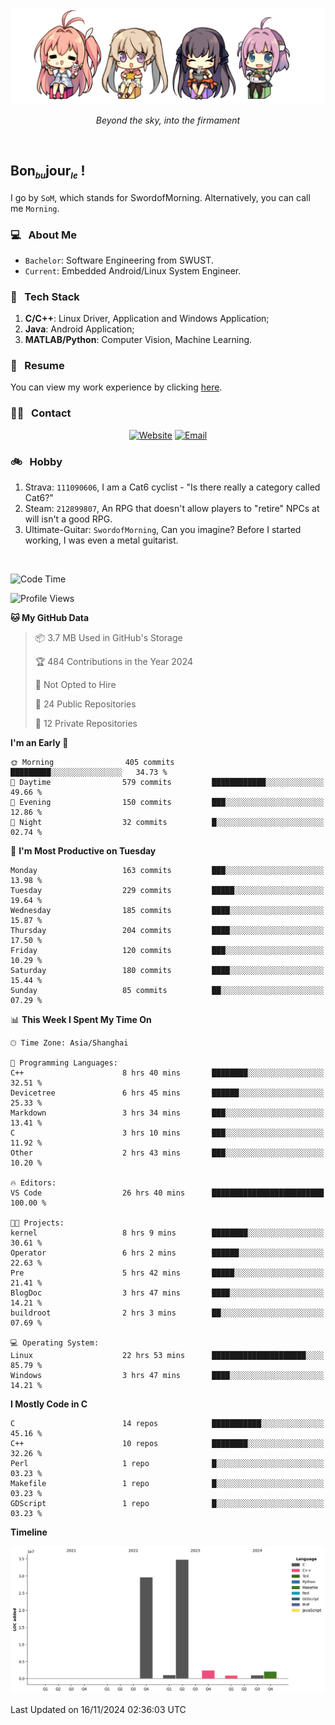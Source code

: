 <img src="./pic/Aokana.png">
<p align="center"><em>Beyond the sky, into the firmament</em></p>

<br/>

## Bon<sub><em><font size=2>bu</font></em></sub>jour<sub><em><font size=2>le</font></em></sub> !

I go by `SoM`, which stands for SwordofMorning. Alternatively, you can call me `Morning`.

### 💻 &nbsp; About Me

- `Bachelor`: Software Engineering from SWUST.
- `Current`: Embedded Android/Linux System Engineer.

### 🔧 &nbsp; Tech Stack

1. **C/C++**: Linux Driver, Application and Windows Application;
2. **Java**: Android Application;
3. **MATLAB/Python**: Computer Vision, Machine Learning.

### 📝 &nbsp; Resume

You can view my work experience by clicking <a href="https://swordofmorning.com/index.php/contact/">here</a>.

### 🤝🏻 &nbsp; Contact

<p align="center">
<a href="https://swordofmorning.com/"><img alt="Website" src="https://img.shields.io/badge/Website-swordofmorning.com-blue?style=flat-square&logo=google-chrome"></a>
<a href="mailto:master@xiaojintao.email
"><img alt="Email" src="https://img.shields.io/badge/Email-master@xiaojintao.email-blue?style=flat-square&logo=gmail"></a>
</p>

### 🚲 &nbsp; Hobby

1. Strava: `111090606`, I am a Cat6 cyclist - "Is there really a category called Cat6?"
2. Steam: `212899807`, An RPG that doesn't allow players to "retire" NPCs at will isn't a good RPG.
3. Ultimate-Guitar: `SwordofMorning`, Can you imagine? Before I started working, I was even a metal guitarist.

<br/>

<!--START_SECTION:waka-->
![Code Time](http://img.shields.io/badge/Code%20Time-339%20hrs%2035%20mins-blue)

![Profile Views](http://img.shields.io/badge/Profile%20Views-0-blue)

**🐱 My GitHub Data** 

> 📦 3.7 MB Used in GitHub's Storage 
 > 
> 🏆 484 Contributions in the Year 2024
 > 
> 🚫 Not Opted to Hire
 > 
> 📜 24 Public Repositories 
 > 
> 🔑 12 Private Repositories 
 > 
**I'm an Early 🐤** 

```text
🌞 Morning                405 commits         █████████░░░░░░░░░░░░░░░░   34.73 % 
🌆 Daytime                579 commits         ████████████░░░░░░░░░░░░░   49.66 % 
🌃 Evening                150 commits         ███░░░░░░░░░░░░░░░░░░░░░░   12.86 % 
🌙 Night                  32 commits          █░░░░░░░░░░░░░░░░░░░░░░░░   02.74 % 
```
📅 **I'm Most Productive on Tuesday** 

```text
Monday                   163 commits         ███░░░░░░░░░░░░░░░░░░░░░░   13.98 % 
Tuesday                  229 commits         █████░░░░░░░░░░░░░░░░░░░░   19.64 % 
Wednesday                185 commits         ████░░░░░░░░░░░░░░░░░░░░░   15.87 % 
Thursday                 204 commits         ████░░░░░░░░░░░░░░░░░░░░░   17.50 % 
Friday                   120 commits         ███░░░░░░░░░░░░░░░░░░░░░░   10.29 % 
Saturday                 180 commits         ████░░░░░░░░░░░░░░░░░░░░░   15.44 % 
Sunday                   85 commits          ██░░░░░░░░░░░░░░░░░░░░░░░   07.29 % 
```


📊 **This Week I Spent My Time On** 

```text
🕑︎ Time Zone: Asia/Shanghai

💬 Programming Languages: 
C++                      8 hrs 40 mins       ████████░░░░░░░░░░░░░░░░░   32.51 % 
Devicetree               6 hrs 45 mins       ██████░░░░░░░░░░░░░░░░░░░   25.33 % 
Markdown                 3 hrs 34 mins       ███░░░░░░░░░░░░░░░░░░░░░░   13.41 % 
C                        3 hrs 10 mins       ███░░░░░░░░░░░░░░░░░░░░░░   11.92 % 
Other                    2 hrs 43 mins       ███░░░░░░░░░░░░░░░░░░░░░░   10.20 % 

🔥 Editors: 
VS Code                  26 hrs 40 mins      █████████████████████████   100.00 % 

🐱‍💻 Projects: 
kernel                   8 hrs 9 mins        ████████░░░░░░░░░░░░░░░░░   30.61 % 
Operator                 6 hrs 2 mins        ██████░░░░░░░░░░░░░░░░░░░   22.63 % 
Pre                      5 hrs 42 mins       █████░░░░░░░░░░░░░░░░░░░░   21.41 % 
BlogDoc                  3 hrs 47 mins       ████░░░░░░░░░░░░░░░░░░░░░   14.21 % 
buildroot                2 hrs 3 mins        ██░░░░░░░░░░░░░░░░░░░░░░░   07.69 % 

💻 Operating System: 
Linux                    22 hrs 53 mins      █████████████████████░░░░   85.79 % 
Windows                  3 hrs 47 mins       ████░░░░░░░░░░░░░░░░░░░░░   14.21 % 
```

**I Mostly Code in C** 

```text
C                        14 repos            ███████████░░░░░░░░░░░░░░   45.16 % 
C++                      10 repos            ████████░░░░░░░░░░░░░░░░░   32.26 % 
Perl                     1 repo              █░░░░░░░░░░░░░░░░░░░░░░░░   03.23 % 
Makefile                 1 repo              █░░░░░░░░░░░░░░░░░░░░░░░░   03.23 % 
GDScript                 1 repo              █░░░░░░░░░░░░░░░░░░░░░░░░   03.23 % 
```



**Timeline**

![Lines of Code chart](https://raw.githubusercontent.com/SwordofMorning/SwordofMorning/main/assets/bar_graph.png)


 Last Updated on 16/11/2024 02:36:03 UTC
<!--END_SECTION:waka-->
